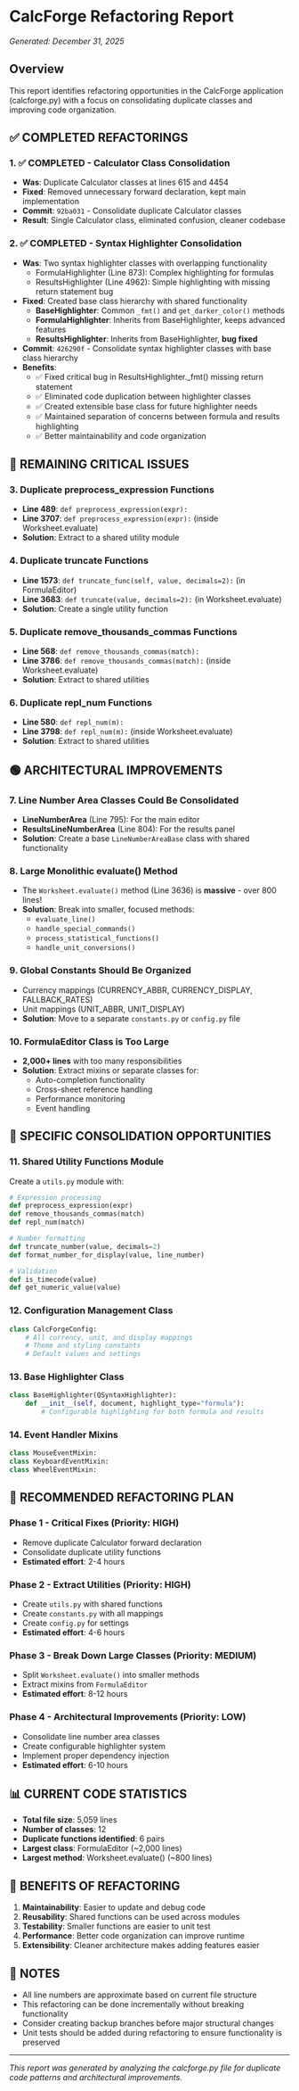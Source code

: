 # CalcForge Refactoring Report
*Generated: December 31, 2025*

## Overview
This report identifies refactoring opportunities in the CalcForge application (calcforge.py) with a focus on consolidating duplicate classes and improving code organization.

## ✅ **COMPLETED REFACTORINGS**

### 1. **✅ COMPLETED - Calculator Class Consolidation** 
- **Was**: Duplicate Calculator classes at lines 615 and 4454
- **Fixed**: Removed unnecessary forward declaration, kept main implementation
- **Commit**: `92ba031` - Consolidate duplicate Calculator classes
- **Result**: Single Calculator class, eliminated confusion, cleaner codebase

### 2. **✅ COMPLETED - Syntax Highlighter Consolidation**
- **Was**: Two syntax highlighter classes with overlapping functionality
  - FormulaHighlighter (Line 873): Complex highlighting for formulas
  - ResultsHighlighter (Line 4962): Simple highlighting with missing return statement bug
- **Fixed**: Created base class hierarchy with shared functionality
  - **BaseHighlighter**: Common `_fmt()` and `get_darker_color()` methods
  - **FormulaHighlighter**: Inherits from BaseHighlighter, keeps advanced features
  - **ResultsHighlighter**: Inherits from BaseHighlighter, **bug fixed**
- **Commit**: `426290f` - Consolidate syntax highlighter classes with base class hierarchy
- **Benefits**: 
  - ✅ Fixed critical bug in ResultsHighlighter._fmt() missing return statement
  - ✅ Eliminated code duplication between highlighter classes
  - ✅ Created extensible base class for future highlighter needs
  - ✅ Maintained separation of concerns between formula and results highlighting
  - ✅ Better maintainability and code organization

## 🔴 **REMAINING CRITICAL ISSUES**

### 3. **Duplicate preprocess_expression Functions**
- **Line 489**: `def preprocess_expression(expr):`
- **Line 3707**: `def preprocess_expression(expr):` (inside Worksheet.evaluate)
- **Solution**: Extract to a shared utility module

### 4. **Duplicate truncate Functions**
- **Line 1573**: `def truncate_func(self, value, decimals=2):` (in FormulaEditor)
- **Line 3683**: `def truncate(value, decimals=2):` (in Worksheet.evaluate)
- **Solution**: Create a single utility function

### 5. **Duplicate remove_thousands_commas Functions**
- **Line 568**: `def remove_thousands_commas(match):`
- **Line 3786**: `def remove_thousands_commas(match):` (inside Worksheet.evaluate)
- **Solution**: Extract to shared utilities

### 6. **Duplicate repl_num Functions**
- **Line 580**: `def repl_num(m):`
- **Line 3798**: `def repl_num(m):` (inside Worksheet.evaluate)
- **Solution**: Extract to shared utilities

## 🟢 **ARCHITECTURAL IMPROVEMENTS**

### 7. **Line Number Area Classes Could Be Consolidated**
- **LineNumberArea** (Line 795): For the main editor
- **ResultsLineNumberArea** (Line 804): For the results panel
- **Solution**: Create a base `LineNumberAreaBase` class with shared functionality

### 8. **Large Monolithic evaluate() Method**
- The `Worksheet.evaluate()` method (Line 3636) is **massive** - over 800 lines!
- **Solution**: Break into smaller, focused methods:
  - `evaluate_line()`
  - `handle_special_commands()`
  - `process_statistical_functions()`
  - `handle_unit_conversions()`

### 9. **Global Constants Should Be Organized**
- Currency mappings (CURRENCY_ABBR, CURRENCY_DISPLAY, FALLBACK_RATES)
- Unit mappings (UNIT_ABBR, UNIT_DISPLAY)
- **Solution**: Move to a separate `constants.py` or `config.py` file

### 10. **FormulaEditor Class is Too Large**
- **2,000+ lines** with too many responsibilities
- **Solution**: Extract mixins or separate classes for:
  - Auto-completion functionality
  - Cross-sheet reference handling
  - Performance monitoring
  - Event handling

## 🔧 **SPECIFIC CONSOLIDATION OPPORTUNITIES**

### 11. **Shared Utility Functions Module**
Create a `utils.py` module with:
```python
# Expression processing
def preprocess_expression(expr)
def remove_thousands_commas(match)
def repl_num(match)

# Number formatting
def truncate_number(value, decimals=2)
def format_number_for_display(value, line_number)

# Validation
def is_timecode(value)
def get_numeric_value(value)
```

### 12. **Configuration Management Class**
```python
class CalcForgeConfig:
    # All currency, unit, and display mappings
    # Theme and styling constants
    # Default values and settings
```

### 13. **Base Highlighter Class**
```python
class BaseHighlighter(QSyntaxHighlighter):
    def __init__(self, document, highlight_type="formula"):
        # Configurable highlighting for both formula and results
```

### 14. **Event Handler Mixins**
```python
class MouseEventMixin:
class KeyboardEventMixin:
class WheelEventMixin:
```

## 🚀 **RECOMMENDED REFACTORING PLAN**

### Phase 1 - Critical Fixes (Priority: HIGH)
- Remove duplicate Calculator forward declaration
- Consolidate duplicate utility functions
- **Estimated effort**: 2-4 hours

### Phase 2 - Extract Utilities (Priority: HIGH)
- Create `utils.py` with shared functions
- Create `constants.py` with all mappings
- Create `config.py` for settings
- **Estimated effort**: 4-6 hours

### Phase 3 - Break Down Large Classes (Priority: MEDIUM)
- Split `Worksheet.evaluate()` into smaller methods
- Extract mixins from `FormulaEditor`
- **Estimated effort**: 8-12 hours

### Phase 4 - Architectural Improvements (Priority: LOW)
- Consolidate line number area classes
- Create configurable highlighter system
- Implement proper dependency injection
- **Estimated effort**: 6-10 hours

## 📊 **CURRENT CODE STATISTICS**

- **Total file size**: 5,059 lines
- **Number of classes**: 12
- **Duplicate functions identified**: 6 pairs
- **Largest class**: FormulaEditor (~2,000 lines)
- **Largest method**: Worksheet.evaluate() (~800 lines)

## 🎯 **BENEFITS OF REFACTORING**

1. **Maintainability**: Easier to update and debug code
2. **Reusability**: Shared functions can be used across modules
3. **Testability**: Smaller functions are easier to unit test
4. **Performance**: Better code organization can improve runtime
5. **Extensibility**: Cleaner architecture makes adding features easier

## 📝 **NOTES**

- All line numbers are approximate based on current file structure
- This refactoring can be done incrementally without breaking functionality
- Consider creating backup branches before major structural changes
- Unit tests should be added during refactoring to ensure functionality is preserved

---

*This report was generated by analyzing the calcforge.py file for duplicate code patterns and architectural improvements.* 